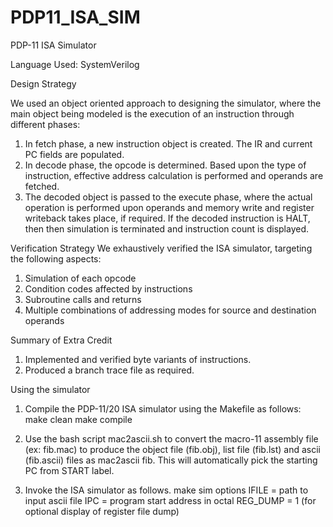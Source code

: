 # PDP11_ISA_SIM
PDP-11 ISA Simulator

Language Used: SystemVerilog

Design Strategy

We used an object oriented approach to designing the simulator, where the main object being modeled
is the execution of an instruction through different phases:
1. In fetch phase, a new instruction object is created. The IR and current PC fields are populated.
2. In decode phase, the opcode is determined. Based upon the type of instruction, effective address calculation is performed and operands are fetched.
3. The decoded object is passed to the execute phase, where the actual operation is performed upon operands and memory write and register writeback takes place, if required. If the decoded instruction is HALT, then then simulation is terminated and instruction count is displayed.

Verification Strategy
We exhaustively verified the ISA simulator, targeting the following aspects:
1. Simulation of each opcode
2. Condition codes affected by instructions
3. Subroutine calls and returns
4. Multiple combinations of addressing modes for source and destination operands

Summary of Extra Credit
1. Implemented and verified byte variants of instructions.
2. Produced a branch trace file as required.

Using the simulator
1. Compile the PDP-11/20 ISA simulator using the Makefile as follows:
make clean
make compile

2. Use the bash script mac2ascii.sh to convert the macro-11 assembly file (ex: fib.mac) to produce the object file (fib.obj), list file (fib.lst) and ascii (fib.ascii) files as mac2ascii fib. This will automatically pick the starting PC from START label.

3. Invoke the ISA simulator as follows.
make sim options
IFILE = path to input ascii file
IPC = program start address in octal
REG_DUMP = 1 (for optional display of register file dump)
